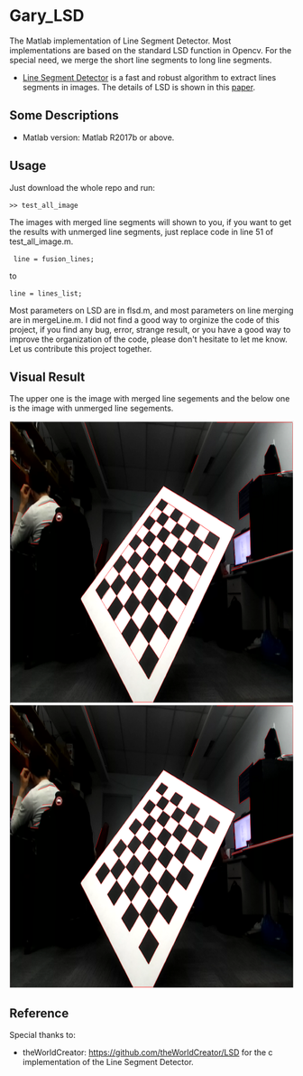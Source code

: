 # Gary_LSD
The Matlab implementation of Line Segment Detector. Most implementations are based on the standard LSD function in Opencv. For the special need, we merge the short line segments to long line segments.

* [Line Segment Detector](http://www.ipol.im/pub/art/2012/gjmr-lsd/) is a fast and robust algorithm to extract lines segments in images. The details of LSD is shown in this [paper](http://www.ipol.im/pub/art/2012/gjmr-lsd/article.pdf).

## Some Descriptions
* Matlab version: Matlab R2017b or above.

## Usage
Just download the whole repo and run:
```
>> test_all_image
```
The images with merged line segments will shown to you, if you want to get the results with unmerged line segments, just replace code in line 51 of test_all_image.m.
```
 line = fusion_lines; 
```
to 
```
line = lines_list;
```
Most parameters on LSD are in flsd.m, and most parameters on line merging are in mergeLine.m. I did not find a good way to orginize the code of this project, if you find any bug, error, strange result, or you have a good way to improve the organization of the code, please don't hesitate to let me know. Let us contribute this project together.
## Visual Result
The upper one is the image with merged line segements and the below one is the image with unmerged line segements.
<p align="center">
  <img src="https://github.com/Garyandtang/Gary_LSD/blob/master/code/merged_result.png" height="500">
  <img src="https://github.com/Garyandtang/Gary_LSD/blob/master/code/lsd_result.png" height="500">
</p>

## Reference
Special thanks to:
* theWorldCreator: https://github.com/theWorldCreator/LSD for the c implementation of the Line Segment Detector.
